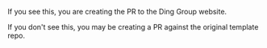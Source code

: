 If you see this, you are creating the PR to the Ding Group website.

If you don't see this, you may be creating a PR against the original template repo.